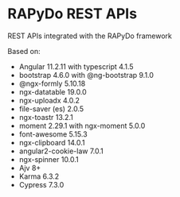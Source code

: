 # RAPyDo REST APIs

REST APIs integrated with the RAPyDo framework

Based on:

- Angular 11.2.11 with typescript 4.1.5
- bootstrap 4.6.0 with @ng-bootstrap 9.1.0
- @ngx-formly 5.10.18
- ngx-datatable 19.0.0
- ngx-uploadx 4.0.2
- file-saver (es) 2.0.5
- ngx-toastr 13.2.1
- moment 2.29.1 with ngx-moment 5.0.0
- font-awesome 5.15.3
- ngx-clipboard 14.0.1
- angular2-cookie-law 7.0.1
- ngx-spinner 10.0.1
- Ajv 8+
- Karma 6.3.2
- Cypress 7.3.0

